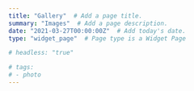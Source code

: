 ```yaml
---
title: "Gallery"  # Add a page title.
summary: "Images"  # Add a page description.
date: "2021-03-27T00:00:00Z"  # Add today's date.
type: "widget_page"  # Page type is a Widget Page

# headless: "true"

# tags:
# - photo
---
```

